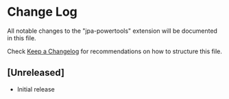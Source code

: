 # Change Log

All notable changes to the "jpa-powertools" extension will be documented in this file.

Check [Keep a Changelog](http://keepachangelog.com/) for recommendations on how to structure this file.

## [Unreleased]

- Initial release